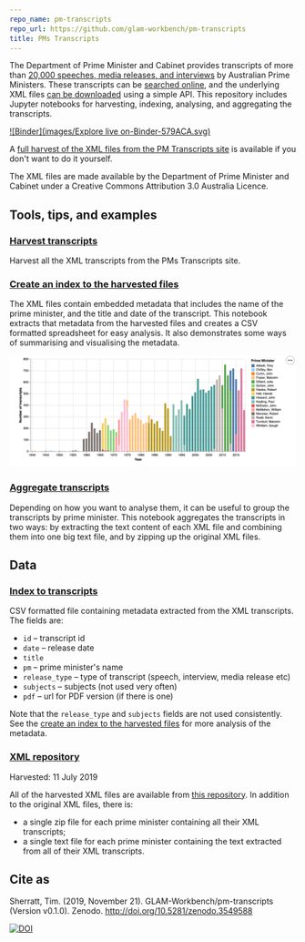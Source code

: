 ```yaml
---
repo_name: pm-transcripts
repo_url: https://github.com/glam-workbench/pm-transcripts
title: PMs Transcripts
---
```


The Department of Prime Minister and Cabinet provides transcripts of more than [20,000 speeches, media releases, and interviews](https://pmtranscripts.pmc.gov.au/about-collection) by Australian Prime Ministers. These transcripts can be [searched online](https://pmtranscripts.pmc.gov.au/), and the underlying XML files [can be downloaded](https://pmtranscripts.pmc.gov.au/developers) using a simple API. This repository includes Jupyter notebooks for harvesting, indexing, analysing, and aggregating the transcripts.

[![Binder](images/Explore live on-Binder-579ACA.svg)](https://mybinder.org/v2/gh/GLAM-Workbench/australian-commonwealth-hansard/master)

A [full harvest of the XML files from the PM Transcripts site](https://github.com/wragge/pm-transcripts) is available if you don't want to do it yourself.

The XML files are made available by the Department of Prime Minister and Cabinet under a Creative Commons Attribution 3.0 Australia Licence.

## Tools, tips, and examples

### [Harvest transcripts](https://nbviewer.jupyter.org/github/GLAM-Workbench/pm-transcripts/blob/master/harvest_transcripts.ipynb)
Harvest all the XML transcripts from the PMs Transcripts site.

### [Create an index to the harvested files](https://nbviewer.jupyter.org/github/GLAM-Workbench/pm-transcripts/blob/master/index_and_analyse_transcript_metadata.ipynb)
The XML files contain embedded metadata that includes the name of the prime minister, and the title and date of the transcript. This notebook extracts that metadata from the harvested files and creates a CSV formatted spreadsheet for easy analysis. It also demonstrates some ways of summarising and visualising the metadata.

![Chart showing number of transcripts per year](images/pms-transcripts.png)

### [Aggregate transcripts](https://nbviewer.jupyter.org/github/GLAM-Workbench/pm-transcripts/blob/master/aggregate_transcripts.ipynb)  
Depending on how you want to analyse them, it can be useful to group the transcripts by prime minister. This notebook aggregates the transcripts in two ways: by extracting the text content of each XML file and combining them into one big text file, and by zipping up the original XML files.

## Data

### [Index to transcripts](https://github.com/GLAM-Workbench/pm-transcripts/blob/master/index.csv)

CSV formatted file containing metadata extracted from the XML transcripts. The fields are:

* `id` – transcript id
* `date` – release date
* `title`
* `pm` – prime minister's name
* `release_type` – type of transcript (speech, interview, media release etc)
* `subjects` – subjects (not used very often)
* `pdf` – url for PDF version (if there is one)

Note that the `release_type` and `subjects` fields are not used consistently. See the [create an index to the harvested files](https://nbviewer.jupyter.org/github/GLAM-Workbench/pm-transcripts/blob/master/index_and_analyse_transcript_metadata.ipynb) for more analysis of the metadata.

### [XML repository](https://github.com/wragge/hansard-xml)

Harvested: 11 July 2019

All of the harvested XML files are available from [this repository](https://github.com/wragge/hansard-xml). In addition to the original XML files, there is:

* a single zip file for each prime minister containing all their XML transcripts;
* a single text file for each prime minister containing the text extracted from all of their XML transcripts.

## Cite as

Sherratt, Tim. (2019, November 21). GLAM-Workbench/pm-transcripts (Version v0.1.0). Zenodo. <http://doi.org/10.5281/zenodo.3549588>

[![DOI](https://zenodo.org/badge/DOI/10.5281/zenodo.3549588.svg)](https://doi.org/10.5281/zenodo.3549588)

